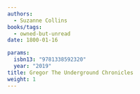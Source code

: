 ```yaml
---
authors:
  - Suzanne Collins
books/tags:
  - owned-but-unread
date: 1800-01-16

params:
  isbn13: "9781338592320"
  year: "2019"
title: Gregor The Underground Chronicles
weight: 1
---
```


<!--more-->

